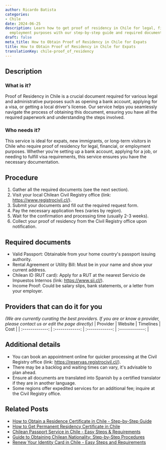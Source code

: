 ```yaml
---
author: Ricardo Batista
categories:
- Chile
date: 2024-06-25
description: Learn how to get proof of residency in Chile for legal, financial, or
  employment purposes with our step-by-step guide and required documents list.
draft: false
meta_title: How to Obtain Proof of Residency in Chile for Expats
title: How to Obtain Proof of Residency in Chile for Expats
translationKey: chile-proof_of_residency
---
```



## Description
### What is it?
Proof of Residency in Chile is a crucial document required for various legal and administrative purposes such as opening a bank account, applying for a visa, or getting a local driver's license. Our service helps you seamlessly navigate the process of obtaining this document, ensuring you have all the required paperwork and understanding the steps involved.

### Who needs it?
This service is ideal for expats, new immigrants, or long-term visitors in Chile who require proof of residency for legal, financial, or employment purposes. Whether you're setting up a bank account, applying for a job, or needing to fulfill visa requirements, this service ensures you have the necessary documentation.

## Procedure

1. Gather all the required documents (see the next section).
2. Visit your local Chilean Civil Registry office (link: https://www.registrocivil.cl/).
3. Submit your documents and fill out the required request form.
4. Pay the necessary application fees (varies by region).
5. Wait for the confirmation and processing time (usually 2-3 weeks).
6. Collect your proof of residency from the Civil Registry office upon notification.


## Required documents

- Valid Passport: Obtainable from your home country's passport issuing authority.
- Rental Agreement or Utility Bill: Must be in your name and show your current address.
- Chilean ID (RUT card): Apply for a RUT at the nearest Servicio de Impuestos Internos (link: https://www.sii.cl/).
- Income Proof: Could be salary slips, bank statements, or a letter from your employer.


## Providers that can do it for you
_(We are currently curating the best providers. If you are or know a provider, please contact us or edit the page directly)_
| Provider        |     Website     |     Timelines    |       Cost      |
| :-------------: | :-------------: |  :-------------: | :-------------: |

## Additional details

- You can book an appointment online for quicker processing at the Civil Registry office (link: https://reservas.registrocivil.cl/).
- There may be a backlog and waiting times can vary, it's advisable to plan ahead.
- Ensure all documents are translated into Spanish by a certified translator if they are in another language.
- Some regions offer expedited services for an additional fee; inquire at the Civil Registry office.




## Related Posts

- [How to Obtain a Residence Certificate in Chile - Step-by-Step Guide](https://tramitit.com/guides/chile/residence_certificate/)
- [How to Get Permanent Residency Certificate in Chile](https://tramitit.com/guides/chile/permanent_residency_certificate/)
- [Chilean Passport Service in Chile - Easy Steps & Requirements](https://tramitit.com/guides/chile/chilean_passport/)
- [Guide to Obtaining Chilean Nationality: Step-by-Step Procedures](https://tramitit.com/guides/chile/nationality_request/)
- [Renew Your Identity Card in Chile - Easy Steps and Requirements](https://tramitit.com/guides/chile/identity_card_renewal/)